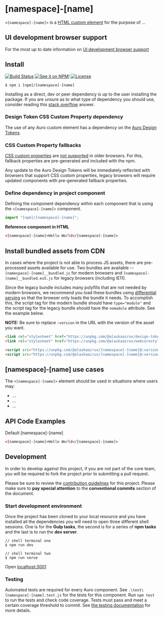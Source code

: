 # [namespace]-[name]

`<[namespace]-[name]>` is a [HTML custom element](https://developer.mozilla.org/en-US/docs/Web/Web_Components/Using_custom_elements) for the purpose of ...

## UI development browser support

For the most up to date information on [UI development browser support](https://auro.alaskaair.com/support/browsersSupport)

## Install

[![Build Status](https://img.shields.io/github/workflow/status/AlaskaAirlines/[namespace]-[name]/Test%20and%20publish?branch=master&style=for-the-badge)](https://github.com/AlaskaAirlines/[namespace]-[name]/actions?query=workflow%3A%22test+and+publish%22)
[![See it on NPM!](https://img.shields.io/npm/v/[npm]/[namespace]-[name]?style=for-the-badge&color=orange)](https://www.npmjs.com/package/[npm]/[namespace]-[name])
[![License](https://img.shields.io/npm/l/[npm]/[namespace]-[name]?color=blue&style=for-the-badge)](https://www.apache.org/licenses/LICENSE-2.0)

```shell
$ npm i [npm]/[namespace]-[name]
```

Installing as a direct, dev or peer dependency is up to the user installing the package. If you are unsure as to what type of dependency you should use, consider reading this [stack overflow](https://stackoverflow.com/questions/18875674/whats-the-difference-between-dependencies-devdependencies-and-peerdependencies) answer.

### Design Token CSS Custom Property dependency

The use of any Auro custom element has a dependency on the [Auro Design Tokens](https://auro.alaskaair.com/getting-started/developers/design-tokens).

### CSS Custom Property fallbacks

[CSS custom properties](https://developer.mozilla.org/en-US/docs/Web/CSS/Using_CSS_custom_properties) are [not supported](https://auro.alaskaair.com/support/custom-properties) in older browsers. For this, fallback properties are pre-generated and included with the npm.

Any update to the Auro Design Tokens will be immediately reflected with browsers that support CSS custom properties, legacy browsers will require updated components with pre-generated fallback properties.

### Define dependency in project component

Defining the component dependency within each component that is using the `<[namespace]-[name]>` component.

```javascript
import "[npm]/[namespace]-[name]";
```

**Reference component in HTML**

```html
<[namespace]-[name]>Hello World</[namespace]-[name]>
```

## Install bundled assets from CDN

In cases where the project is not able to process JS assets, there are pre-processed assets available for use. Two bundles are available -- `[namespace]-[name]__bundled.js` for modern browsers and `[namespace]-[name]__bundled.es5.js` for legacy browsers (including IE11). 

Since the legacy bundle includes many polyfills that are not needed by modern browsers, we recommend you load these bundles using [differential serving](https://philipwalton.com/articles/deploying-es2015-code-in-production-today/) so that the browser only loads the bundle it needs. To accomplish this, the script tag for the modern bundle should have `type="module"` and the script tag for the legacy bundle should have the `nomodule` attribute. See the example below.

**NOTE:** Be sure to replace `:version` in the URL with the version of the asset you want.

```html
<link rel="stylesheet" href="https://unpkg.com/@alaskaairux/design-tokens@:version/dist/tokens/CSSTokenProperties.css" />
<link rel="stylesheet" href="https://unpkg.com/@alaskaairux/webcorestylesheets@:version/dist/bundled/baseline.css" />

<script src="https://unpkg.com/@alaskaairux/[namespace]-[name]@:version/dist/[namespace]-[name]__bundled.js" type="module"></script>
<script src="https://unpkg.com/@alaskaairux/[namespace]-[name]@:version/dist/[namespace]-[name]__bundled.es5.js" nomodule></script>
```

## [namespace]-[name] use cases

The `<[namespace]-[name]>` element should be used in situations where users may:

* ...
* ...
* ...

## API Code Examples

Default [namespace]-[name]

```html
<[namespace]-[name]>Hello World</[namespace]-[name]>
```

## Development

In order to develop against this project, if you are not part of the core team, you will be required to fork the project prior to submitting a pull request.

Please be sure to review the [contribution guidelines](https://auro.alaskaair.com/getting-started/developers/contributing) for this project. Please make sure to **pay special attention** to the **conventional commits** section of the document.

### Start development environment

Once the project has been cloned to your local resource and you have installed all the dependencies you will need to open three different shell sessions. One is for the **Gulp tasks**, the second is for a series of **npm tasks** and the last is to run the **dev server**.

```shell
// shell terminal one
$ npm run dev

// shell terminal two
$ npm run serve
```

Open [localhost:3001](http://localhost:3001/)

### Testing
Automated tests are required for every Auro component. See `.\test\[namespace]-[name].test.js` for the tests for this component. Run `npm test` to run the tests and check code coverage. Tests must pass and meet a certain coverage threshold to commit. See [the testing documentation](https://auro.alaskaair.com/support/tests) for more details.
